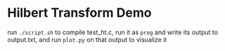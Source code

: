 # Hilbert Transform Demo

run `./script.sh` to compile test\_ht.c, run it as `prog` and write its output to output.txt, and run `plot.py` on that output to visualize it
